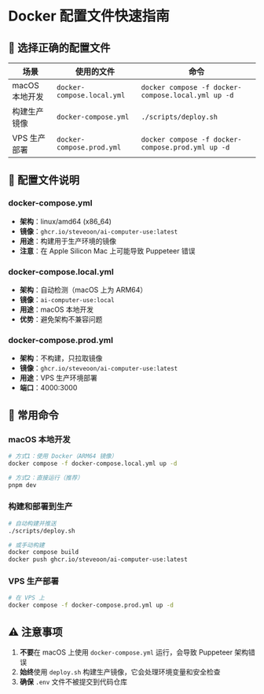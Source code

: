 # Docker 配置文件快速指南

## 🎯 选择正确的配置文件

| 场景 | 使用的文件 | 命令 |
|------|-----------|------|
| macOS 本地开发 | `docker-compose.local.yml` | `docker compose -f docker-compose.local.yml up -d` |
| 构建生产镜像 | `docker-compose.yml` | `./scripts/deploy.sh` |
| VPS 生产部署 | `docker-compose.prod.yml` | `docker compose -f docker-compose.prod.yml up -d` |

## 📁 配置文件说明

### docker-compose.yml
- **架构**：linux/amd64 (x86_64)
- **镜像**：`ghcr.io/steveoon/ai-computer-use:latest`
- **用途**：构建用于生产环境的镜像
- **注意**：在 Apple Silicon Mac 上可能导致 Puppeteer 错误

### docker-compose.local.yml
- **架构**：自动检测（macOS 上为 ARM64）
- **镜像**：`ai-computer-use:local`
- **用途**：macOS 本地开发
- **优势**：避免架构不兼容问题

### docker-compose.prod.yml
- **架构**：不构建，只拉取镜像
- **镜像**：`ghcr.io/steveoon/ai-computer-use:latest`
- **用途**：VPS 生产环境部署
- **端口**：4000:3000

## 🚀 常用命令

### macOS 本地开发
```bash
# 方式1：使用 Docker（ARM64 镜像）
docker compose -f docker-compose.local.yml up -d

# 方式2：直接运行（推荐）
pnpm dev
```

### 构建和部署到生产
```bash
# 自动构建并推送
./scripts/deploy.sh

# 或手动构建
docker compose build
docker push ghcr.io/steveoon/ai-computer-use:latest
```

### VPS 生产部署
```bash
# 在 VPS 上
docker compose -f docker-compose.prod.yml up -d
```

## ⚠️ 注意事项

1. **不要**在 macOS 上使用 `docker-compose.yml` 运行，会导致 Puppeteer 架构错误
2. **始终**使用 `deploy.sh` 构建生产镜像，它会处理环境变量和安全检查
3. **确保** `.env` 文件不被提交到代码仓库